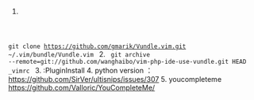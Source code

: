 1. <code>
git clone https://github.com/gmarik/Vundle.vim.git ~/.vim/bundle/Vundle.vim
</code>
2. <code>
git archive --remote=git://github.com/wanghaibo/vim-php-ide-use-vundle.git HEAD _vimrc
</code>
3. :PluginInstall
4. python version ：https://github.com/SirVer/ultisnips/issues/307
5. youcompleteme https://github.com/Valloric/YouCompleteMe/
